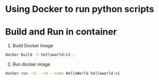 # Using Docker to run python scripts

# Build and Run in container

1. Build Docker Image

```bash
docker build -t helloworld:v1 .
```

2. Run docker image

```bash
docker run -it --rm --name HelloWorld helloworld:v1
```